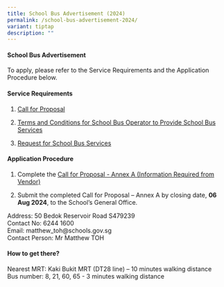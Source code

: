 ```yaml
---
title: School Bus Advertisement (2024)
permalink: /school-bus-advertisement-2024/
variant: tiptap
description: ""
---
```

<h4><strong>School Bus Advertisement</strong></h4>
<p>To apply, please refer to the Service Requirements and the Application
Procedure below.</p>
<p></p>
<h4><strong>Service Requirements</strong></h4>
<ol data-tight="true" class="tight">
<li>
<p><a href="/files/2024/1__Call_for_Proposals__For_Single_Bus_Service_.pdf" rel="noopener noreferrer nofollow" target="_blank">Call for Proposal</a>
</p>
</li>
<li>
<p><a href="/files/2024/2__TC_for_School_Bus_Operator_to_Provide_School_Bus_Services__For_Single_Bus_Service_.pdf" rel="noopener noreferrer nofollow" target="_blank">Terms and Conditions for School Bus Operator to Provide School Bus Services</a>
</p>
</li>
<li>
<p><a href="/files/2024/3__Request_for_School_Bus_Service_and_TC_Governing_the_Requests_for_Services___For_Single_Bus_Service_.pdf" rel="noopener noreferrer nofollow" target="_blank">Request for School Bus Services</a>
</p>
</li>
</ol>
<p></p>
<h4><strong>Application Procedure</strong></h4>
<ol data-tight="true" class="tight">
<li>
<p>Complete the <a href="/files/2024/4__Information_from_Vendor__Ann_A_.pdf" rel="noopener noreferrer nofollow" target="_blank">Call for Proposal - Annex A (Information Required from Vendor)</a>
</p>
</li>
<li>
<p>Submit the completed Call for Proposal – Annex A by closing date, <strong>06 Aug 2024</strong>,
to the School’s General Office.</p>
</li>
</ol>
<p></p>
<p>Address: 50 Bedok Reservoir Road S479239
<br>Contact No: 6244 1600
<br>Email: matthew_toh@schools.gov.sg
<br>Contact Person: Mr Matthew TOH</p>
<p></p>
<h4><strong>How to get there?</strong></h4>
<p>Nearest MRT: Kaki Bukit MRT (DT28 line) – 10 minutes walking distance
<br>Bus number: 8, 21, 60, 65 - 3 minutes walking distance</p>